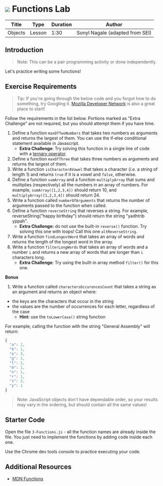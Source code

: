 # ![](https://ga-dash.s3.amazonaws.com/production/assets/logo-9f88ae6c9c3871690e33280fcf557f33.png) Functions Lab

| Title | Type | Duration | Author |
| -- | -- | -- | -- |
| Objects | Lesson | 1:30 | Sonyl Nagale (adapted from SEI) |

## Introduction

> Note: This can be a pair programming activity or done independently.

Let's practice writing some functions!

## Exercise Requirements

> Tip: If you're going through the below code and you forgot how to do something, try Googling it. [Mozilla Developer Network](https://developer.mozilla.org/en-US/) is also a great place to start!

Follow the requirements in the list below. Portions marked as "Extra Challenge" are not required, but you should attempt them if you have time.

1. Define a function `maxOfTwoNumbers` that takes two numbers as arguments and returns the largest of them. You can use the if-else conditional statement available in Javascript.
    * **Extra Challenge**: Try solving this function in a single line of code with a [ternary operator](https://developer.mozilla.org/en-US/docs/Web/JavaScript/Reference/Operators/Conditional_Operator).
1. Define a function `maxOfThree` that takes three numbers as arguments and returns the largest of them.
1. Write a function `isCharacterAVowel` that takes a character (_i.e._ a string of length 1) and returns `true` if it is a vowel and `false`, otherwise.
1. Define a function `sumArray` and a function `multiplyArray` that sums and multiplies (respectively) all the numbers in an array of numbers. For example, `sumArray([1,2,3,4])` should return 10, and `multiplyArray([1,2,3,4])` should return 24.
1. Write a function called `numberOfArguments` that returns the number of arguments passed to the function when called.
1. Define a function `reverseString` that reverses a string. For example, reverseString("happy birthday") should return the string "yadhtrib yppah".
    * **Extra Challenge:** do not use the built-in `reverse()` function. Try solving this one with loops! Call this one `altReverseString`.
1. Write a function `findLongestWord` that takes an array of words and returns the length of the longest word in the array.
1. Write a function `filterLongWords` that takes an array of words and a number `i` and returns a new array of words that are longer than `i` characters long.
    * **Extra Challenge**: Try using the built-in array method `filter()` for this one.


**Bonus**

1. Write a function called `charactersOccurencesCount` that takes a string as an argument and returns an object where:

  - the keys are the characters that occur in the string
  - the values are the number of occurrences for each letter, regardless of the case
    * **Hint:** use the `toLowerCase()` string function

For example, calling the function with the string "General Assembly" will return:

```javascript
{
  "a": 2,
  "b": 1,
  "e": 3,
  "g": 1,
  "l": 2,
  "m": 1,
  "n": 1,
  "r": 1,
  "s": 2,
  "y": 1
}
```

> Note: JavaScript objects don't have dependable order, so your results may vary in the ordering, but should contain all the same values!

## Starter Code

Open the file `3-Functions.js` - all the function names are already inside the file. You just need to implement the functions by adding code inside each one.

Use the Chrome dev tools console to practice executing your code.

## Additional Resources

- [MDN Functions](https://developer.mozilla.org/en-US/docs/Web/JavaScript/Guide/Functions)
